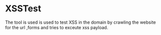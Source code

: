 # XSSTest
The tool is used is used to test XSS in the domain by crawling the website for the url ,forms and tries to exceute xss payload. 
